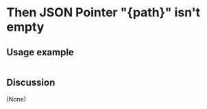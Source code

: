 
Then JSON Pointer "{path}" isn't empty
=============================================================================================================

Usage example
-------------

```
```

Discussion
----------

(None)